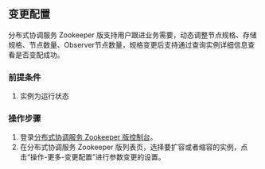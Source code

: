 ## 变更配置

分布式协调服务 Zookeeper 版支持用户跟进业务需要，动态调整节点规格、存储规格、节点数量、Observer节点数量，规格变更后支持通过查询实例详细信息查看是否变配成功。</br>

### 前提条件
1. 实例为运行状态</br>

### 操作步骤
1. 登录[分布式协调服务 Zookeeper 版控制台](https://zk-console.jdcloud.com/list)。</br>
2. 在分布式协调服务 Zookeeper 版列表页，选择要扩容或者缩容的实例，点击“操作-更多-变更配置”进行参数变更的设置。</br>

